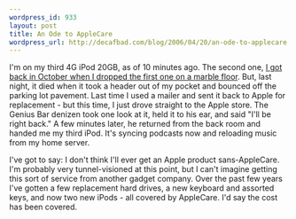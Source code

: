 ```yaml
--- 
wordpress_id: 933
layout: post
title: An Ode to AppleCare
wordpress_url: http://decafbad.com/blog/2006/04/20/an-ode-to-applecare
---
```

 <p>I'm on my third 4G iPod 20GB, as of 10 minutes ago.  The second one, <a href="http://decafbad.com/blog/2005/10/25/ipod-go-thud-then-click-click-click">I got back in October when I dropped the first one on a marble floor</a>.  But, last night, it died when it took a header out of my pocket and bounced off the parking lot pavement.  Last time I used a mailer and sent it back to Apple for replacement - but this time, I just drove straight to the Apple store.  The Genius Bar denizen took one look at it, held it to his ear, and said "I'll be right back."  A few minutes later, he returned from the back room and handed me my third iPod.  It's syncing podcasts now and reloading music from my home server.</p>
 <p>I've got to say: I don't think I'll ever get an Apple product sans-AppleCare.  I'm probably very tunnel-visioned at this point, but I can't imagine getting this sort of service from another gadget company.  Over the past few years I've gotten a few replacement hard drives, a new keyboard and assorted keys, and now two new iPods - all covered by AppleCare.  I'd say the cost has been covered.</p>
